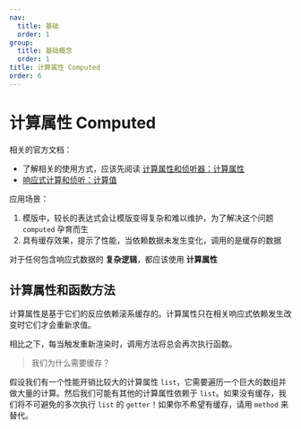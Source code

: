 ```yaml
---
nav:
  title: 基础
  order: 1
group:
  title: 基础概念
  order: 1
title: 计算属性 Computed
order: 6
---
```


# 计算属性 Computed

相关的官方文档：

- 了解相关的使用方式，应该先阅读 [计算属性和侦听器：计算属性](https://vue3js.cn/docs/zh/guide/computed.html#%E8%AE%A1%E7%AE%97%E5%B1%9E%E6%80%A7%E5%92%8C%E4%BE%A6%E5%90%AC%E5%99%A8)
- [响应式计算和侦听：计算值](https://vue3js.cn/docs/zh/guide/reactivity-computed-watchers.html#%E8%AE%A1%E7%AE%97%E5%80%BC)

应用场景：

1. 模版中，较长的表达式会让模版变得复杂和难以维护，为了解决这个问题 `computed` 孕育而生
2. 具有缓存效果，提示了性能，当依赖数据未发生变化，调用的是缓存的数据

对于任何包含响应式数据的 **复杂逻辑**，都应该使用 **计算属性**

## 计算属性和函数方法

计算属性是基于它们的反应依赖滚系缓存的。计算属性只在相关响应式依赖发生改变时它们才会重新求值。

相比之下，每当触发重新渲染时，调用方法将总会再次执行函数。

> 我们为什么需要缓存？

假设我们有一个性能开销比较大的计算属性 `list`，它需要遍历一个巨大的数组并做大量的计算。然后我们可能有其他的计算属性依赖于 `list`。如果没有缓存，我们将不可避免的多次执行 `list` 的 `getter`！如果你不希望有缓存，请用 `method` 来替代。

